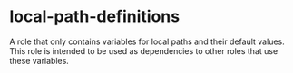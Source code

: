 # local-path-definitions

A role that only contains variables for local paths and their default values.
This role is intended to be used as dependencies to other roles that use these variables.
